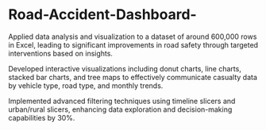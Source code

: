 # Road-Accident-Dashboard-
Applied data analysis and visualization to a dataset of around 600,000 rows in Excel, leading to significant improvements in road safety through targeted interventions based on insights.

Developed interactive visualizations including donut charts, line charts, stacked bar charts, and tree maps to effectively communicate casualty data by vehicle type, road type, and monthly trends.

Implemented advanced filtering techniques using timeline slicers and urban/rural slicers, enhancing data exploration and decision-making capabilities by 30%.
